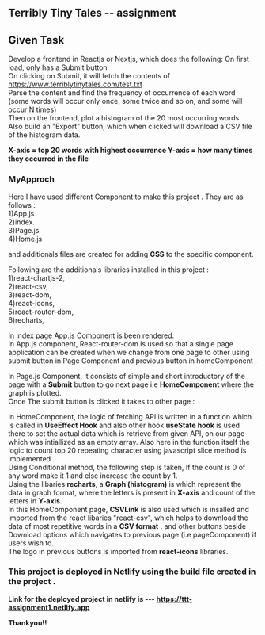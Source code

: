 ## Terribly Tiny Tales -- assignment
## Given Task
Develop a frontend in Reactjs or Nextjs, which does the following:
On first load, only has a Submit button<br>
On clicking on Submit, it will fetch the contents of https://www.terriblytinytales.com/test.txt<br>
Parse the content and find the frequency of occurrence of each word (some words will occur only once, some twice and so on, and some will occur N times)<br>
Then on the frontend, plot a histogram of the 20 most occurring words.<br>
Also build an "Export" button, which when clicked will download a CSV file of the histogram data.<br>

**X-axis = top 20 words with highest occurrence Y-axis = how many times they occurred in the file** 

### MyApproch
Here I have used different Component to make this project . They are as follows : <br>
1)App.js <br>
2)index. <br>
3)Page.js <br> 
4)Home.js<br>

and additionals files are created for adding **CSS** to the specific component.

Following are the additionals libraries installed in this project :<br>
1)react-chartjs-2, <br>
2)react-csv, <br>
3)react-dom, <br>
4)react-icons, <br>
5)react-router-dom, <br>
6)recharts, <br>

In index page App.js Component is been rendered. <br>
In App.js component, React-router-dom is used so that a single page application can be created when we change from one page to other using submit button in Page Component and previous button in homeComponent .<br>

In Page.js Component, It consists of simple and short introductory of the page with a **Submit** button to go next page i.e **HomeComponent** where the graph is plotted.<br>
Once The submit button is clicked it takes to other page : 

In HomeComponent, the logic of fetching API is written in a function which is called in **UseEffect Hook** and also other hook **useState hook** is used there to set the actual data which is retrieve from given API,  on our page which was intiallized as an empty array.
Also here in the function itself the logic to count top 20 repeating character using javascript slice method is implemented . <br>
Using Conditional method, the following step is taken, If the count is 0 of any word make it 1 and else increase the count by 1.<br>
Using the libaries **recharts**, a **Graph (histogram)** is which represent the data in graph format, where the letters is present in **X-axis** and count of the letters in **Y-axis**.<br>
In this HomeComponent page, **CSVLink** is also used which is insalled and imported from the react libaries "react-csv",  which helps to download the data of most repetitive words in a **CSV format** . and other buttons beside Download options which navigates to previous page (i.e pageComponent) if users wish to.<br>
The logo in previous buttons is imported from **react-icons** libraries.


### This project is deployed in Netlify using the build file created in the project .
**Link for the deployed project in netlify is --- https://ttt-assignment1.netlify.app**

**Thankyou!!**
 








